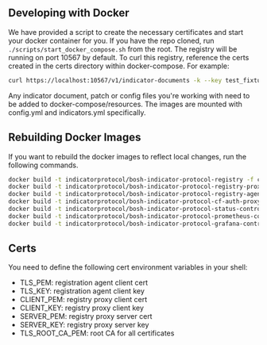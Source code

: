 ## Developing with Docker
We have provided a script to create the necessary certificates and start your docker container for you. If you have the repo cloned, run `./scripts/start_docker_compose.sh` from the root. The registry will be running on port 10567 by default. To curl this registry, reference the certs created in the certs directory within docker-compose. For example:

```bash
curl https://localhost:10567/v1/indicator-documents -k --key test_fixtures/client.key --cert test_fixtures/client.pem --cacert test_fixtures/ca.key
```

Any indicator document, patch or config files you're working with need to be added to docker-compose/resources. The images are mounted with config.yml and indicators.yml specifically.

## Rebuilding Docker Images
If you want to rebuild the docker images to reflect local changes, run the following commands.

```bash
docker build -t indicatorprotocol/bosh-indicator-protocol-registry -f cmd/registry/Dockerfile .
docker build -t indicatorprotocol/bosh-indicator-protocol-registry-proxy -f cmd/registry_proxy/Dockerfile .
docker build -t indicatorprotocol/bosh-indicator-protocol-registry-agent -f cmd/registry_agent/Dockerfile .
docker build -t indicatorprotocol/bosh-indicator-protocol-cf-auth-proxy -f cmd/cf_auth_proxy/Dockerfile .
docker build -t indicatorprotocol/bosh-indicator-protocol-status-controller -f cmd/status_controller/Dockerfile .
docker build -t indicatorprotocol/bosh-indicator-protocol-prometheus-controller -f cmd/prometheus_rules_controller/Dockerfile .
docker build -t indicatorprotocol/bosh-indicator-protocol-grafana-controller -f cmd/grafana_dashboard_controller/Dockerfile .
```

## Certs
You need to define the following cert environment variables in your shell:
- TLS_PEM: registration agent client cert
- TLS_KEY: registration agent client key
- CLIENT_PEM: registry proxy client cert
- CLIENT_KEY: registry proxy client key
- SERVER_PEM: registry proxy server cert
- SERVER_KEY: registry proxy server key
- TLS_ROOT_CA_PEM: root CA for all certificates
